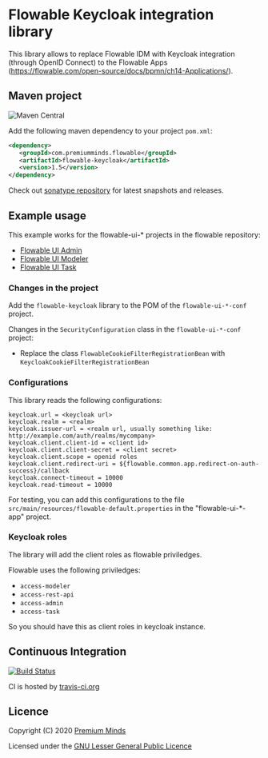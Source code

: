 # Flowable Keycloak integration library

This library allows to replace Flowable IDM with Keycloak integration (through OpenID Connect) to the 
Flowable Apps (https://flowable.com/open-source/docs/bpmn/ch14-Applications/).

## Maven project
![Maven Central](https://img.shields.io/maven-central/v/com.premiumminds.flowable/flowable-keycloak)

Add the following maven dependency to your project `pom.xml`:

```xml
<dependency>
   <groupId>com.premiumminds.flowable</groupId>
   <artifactId>flowable-keycloak</artifactId>
   <version>1.5</version>
</dependency>
```
Check out [sonatype repository](https://oss.sonatype.org/index.html#nexus-search;quick~flowable-keycloak) for latest snapshots and releases.

## Example usage

This example works for the flowable-ui-* projects in the flowable repository:

* [Flowable UI Admin](https://github.com/flowable/flowable-engine/tree/master/modules/flowable-ui-admin)
* [Flowable UI Modeler](https://github.com/flowable/flowable-engine/tree/master/modules/flowable-ui-modeler)
* [Flowable UI Task](https://github.com/flowable/flowable-engine/tree/master/modules/flowable-ui-task)

### Changes in the project

Add the `flowable-keycloak` library to the POM of the `flowable-ui-*-conf` project.

Changes in the `SecurityConfiguration` class in the `flowable-ui-*-conf` project:

* Replace the class `FlowableCookieFilterRegistrationBean` with `KeycloakCookieFilterRegistrationBean`

### Configurations

This library reads the following configurations:

```
keycloak.url = <keycloak url>
keycloak.realm = <realm>
keycloak.issuer-url = <realm url, usually something like: http://example.com/auth/realms/mycompany>
keycloak.client.client-id = <client id>
keycloak.client.client-secret = <client secret>
keycloak.client.scope = openid roles
keycloak.client.redirect-uri = ${flowable.common.app.redirect-on-auth-success}/callback 
keycloak.connect-timeout = 10000
keycloak.read-timeout = 10000
```

For testing, you can add this configurations to the file 
`src/main/resources/flowable-default.properties` in the "flowable-ui-*-app" project.

### Keycloak roles

The library will add the client roles as flowable priviledges.

Flowable uses the following priviledges:

* `access-modeler`
* `access-rest-api`
* `access-admin`
* `access-task`

So you should have this as client roles in keycloak instance.

## Continuous Integration

[![Build Status](https://travis-ci.org/premium-minds/flowable-keycloak.png?branch=master)](https://travis-ci.org/premium-minds/flowable-keycloak)

CI is hosted by [travis-ci.org](https://travis-ci.org/)

## Licence

Copyright (C) 2020 [Premium Minds](https://www.premium-minds.com/)

Licensed under the [GNU Lesser General Public Licence](https://www.gnu.org/licenses/lgpl.html)
